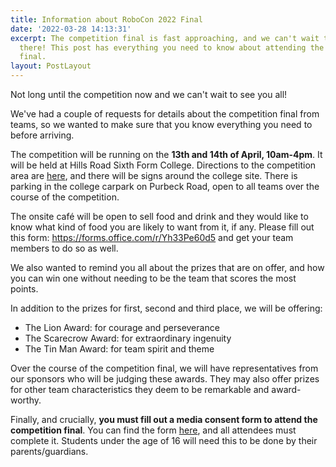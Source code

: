 ```yaml
---
title: Information about RoboCon 2022 Final
date: '2022-03-28 14:13:31'
excerpt: The competition final is fast approaching, and we can't wait to see you
  there! This post has everything you need to know about attending the RoboCon
  final.
layout: PostLayout
---
```

<!--StartFragment-->

Not long until the competition now and we can't wait to see you all! 



We've had a couple of requests for details about the competition final from teams, so we wanted to make sure that you know everything you need to before arriving.



The competition will be running on the **13th and 14th of April, 10am-4pm**. It will be held at Hills Road Sixth Form College. Directions to the competition area are [here](/GettingToRoboCon2022.pdf), and there will be signs around the college site. There is parking in the college carpark on Purbeck Road, open to all teams over the course of the competition. 



The onsite café will be open to sell food and drink and they would like to know what kind of food you are likely to want from it, if any. Please fill out this form: <https://forms.office.com/r/Yh33Pe60d5> and get your team members to do so as well. 



We also wanted to remind you all about the prizes that are on offer, and how you can win one without needing to be the team that scores the most points. 



In addition to the prizes for first, second and third place, we will be offering:

* The Lion Award: for courage and perseverance
* The Scarecrow Award: for extraordinary ingenuity
* The Tin Man Award: for team spirit and theme

Over the course of the competition final, we will have representatives from our sponsors who will be judging these awards. They may also offer prizes for other team characteristics they deem to be remarkable and award-worthy.



Finally, and crucially, **you must fill out a media consent form to attend the competition final**. You can find the form [here](/RoboConMediaConsentReleaseForm.pdf), and all attendees must complete it. Students under the age of 16 will need this to be done by their parents/guardians. 



<!--EndFragment-->
